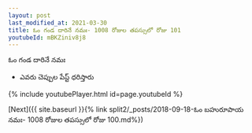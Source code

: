 ```yaml
---
layout: post
last_modified_at: 2021-03-30
title: ఓం గండ దారినే నమః- 1008 రోజుల తపస్సులో రోజు 101
youtubeId: mBKZiniv8j8
---
```

 
 
 ఓం గండ దారినే నమః  
 
 -  ఎవరు చెప్పుల పేస్ట్ ధరిస్తారు 
 
  
 
  
 
 
 
 
 
 


{% include youtubePlayer.html id=page.youtubeId %}
 
[Next]({{ site.baseurl }}{% link  split2/_posts/2018-09-18-ఓం బహురూపాయ నమః- 1008 రోజుల తపస్సులో రోజు 100.md%})
 
